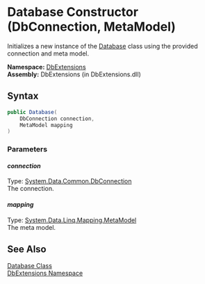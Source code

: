 Database Constructor (DbConnection, MetaModel)
==============================================
Initializes a new instance of the [Database][1] class using the provided connection and meta model.

**Namespace:** [DbExtensions][2]  
**Assembly:** DbExtensions (in DbExtensions.dll)

Syntax
------

```csharp
public Database(
	DbConnection connection,
	MetaModel mapping
)
```

### Parameters

#### *connection*
Type: [System.Data.Common.DbConnection][3]  
The connection.

#### *mapping*
Type: [System.Data.Linq.Mapping.MetaModel][4]  
The meta model.


See Also
--------
[Database Class][1]  
[DbExtensions Namespace][2]  

[1]: README.md
[2]: ../README.md
[3]: http://msdn.microsoft.com/en-us/library/c790zwhc
[4]: http://msdn.microsoft.com/en-us/library/bb534568